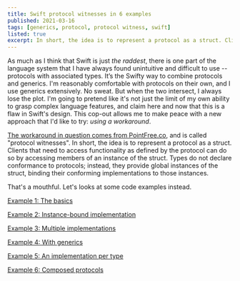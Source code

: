 ```yaml
---
title: Swift protocol witnesses in 6 examples
published: 2021-03-16
tags: [generics, protocol, protocol witness, swift]
listed: true
excerpt: In short, the idea is to represent a protocol as a struct. Clients that need to access functionality as defined by the protocol can do so by accessing members of an instance of the struct. Types do not declare conformance to protocols; instead, they provide global instances of the struct, binding their conforming implementations to those instances.
---
```

As much as I think that Swift is just *the raddest*, there is one part of the language system that I have always found unintuitive and difficult to use -- protocols with associated types. It’s the Swifty way to combine protocols and generics. I'm reasonably comfortable with protocols on their own, and I use generics extensively. No sweat. But when the two intersect, I always lose the plot. I'm going to pretend like it's not just the limit of my own ability to grasp complex language features, and claim here and now that this is a flaw in Swift's design. This cop-out allows me to make peace with a new approach that I'd like to try: *using a workaround*.

[The workaround in question comes from PointFree.co](https://www.pointfree.co/episodes/ep33-protocol-witnesses-part-1), and is called "protocol witnesses". In short, the idea is to represent a protocol as a struct. Clients that need to access functionality as defined by the protocol can do so by accessing members of an instance of the struct. Types do not declare conformance to protocols; instead, they provide global instances of the struct, binding their conforming implementations to those instances.

That's a mouthful. Let's looks at some code examples instead. 

[Example 1: The basics](/posts/swift-protocol-witnesses/swift-protocol-witnesses-1/)

[Example 2: Instance-bound implementation](/posts/swift-protocol-witnesses/swift-protocol-witnesses-2/)

[Example 3: Multiple implementations](/posts/swift-protocol-witnesses/swift-protocol-witnesses-3/)

[Example 4: With generics](/posts/swift-protocol-witnesses/swift-protocol-witnesses-4/)

[Example 5: An implementation per type](/posts/swift-protocol-witnesses/swift-protocol-witnesses-5/)

[Example 6: Composed protocols](/posts/swift-protocol-witnesses/swift-protocol-witnesses-6/)
